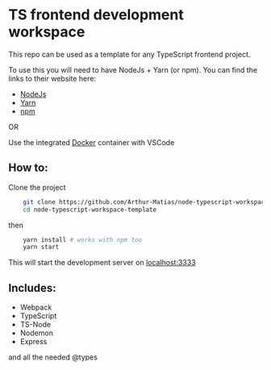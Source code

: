 # TS frontend development workspace

This repo can be used as a template for any TypeScript frontend project.

To use this you will need to have NodeJs + Yarn (or npm). You can find the links to their website here:

 - [NodeJs](https://nodejs.org/en/)
 - [Yarn](https://yarnpkg.com/)
 - [npm](https://www.npmjs.com/)

OR

Use the integrated [Docker](https://docs.docker.com/get-docker/) container with VSCode


## How to:

Clone the project

```bash
    git clone https://github.com/Arthur-Matias/node-typescript-workspace-template.git
    cd node-typescript-workspace-template
```

then

```bash
    yarn install # works with npm too
    yarn start
```

This will start the development server on [localhost:3333](http://localhost:3333)


## Includes:

 - Webpack
 - TypeScript
 - TS-Node
 - Nodemon
 - Express

 and all the needed @types